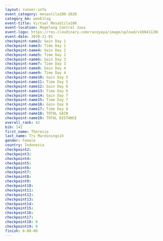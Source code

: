 ```yaml
--- 
layout: runner-info 
event_category: mesastila100-2020 
category_km: week1log 
event-title: Virtual MesaStila100  
event-location: Magelang Central Java 
event-logo: https://res.cloudinary.com/raceyaya/image/upload/v1604112863/3B3F7463-9336-4572-9F07-069DCA7D2527_ndaoxk.jpg 
event-date: 2020-11-01 
checkpoint-name2: Gain Day 1 
checkpoint-name3: Time Day 1 
checkpoint-name4: Gain Day 2 
checkpoint-name5: Time Day 2 
checkpoint-name6: Gain Day 3 
checkpoint-name7: Time Day 3 
checkpoint-name8: Gain Day 4 
checkpoint-name9: Time Day 4 
checkpoint-name10: Gain Day 5 
checkpoint-name11: Time Day 5 
checkpoint-name12: Gain Day 6 
checkpoint-name13: Time Day 6 
checkpoint-name14: Gain Day 7 
checkpoint-name15: Time Day 7 
checkpoint-name16: Gain Day 8 
checkpoint-name17: Time Day 8 
checkpoint-name18: TOTAL GAIN 
checkpoint-name19: TOTAL DISTANCE 
overall_rank: 42
bib: 142
first_name: Theresia 
last_name: Tri Mardiningsih 
gender: Female
country: Indonesia
checkpoint2: 
checkpoint3: 
checkpoint4: 
checkpoint5: 
checkpoint6: 
checkpoint7: 
checkpoint8: 
checkpoint9: 
checkpoint10: 
checkpoint11: 
checkpoint12: 
checkpoint13: 
checkpoint14: 
checkpoint15: 
checkpoint16: 
checkpoint17: 
checkpoint18: 0
checkpoint19: 0
finish: 0-00-00
--- 
```

